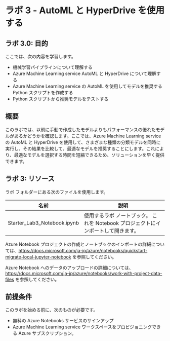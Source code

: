 ﻿---
lab:
    title: 'ラボ 3 - AutoML と HyperDrive を使用する'
    module: 'モジュール 3: Azure Machine Learning service で機械学習を自動化する'
---

# ラボ 3 - AutoML と HyperDrive を使用する

## ラボ 3.0: 目的

ここでは、次の内容を学習します。

- 機械学習パイプラインについて理解する
- Azure Machine Learning service AutoML と HyperDrive について理解する
- Azure Machine Learning service の AutoML を使用してモデルを推奨する Python スクリプトを作成する
- Python スクリプトから推奨モデルをテストする



## 概要

このラボでは、以前に手動で作成したモデルよりもパフォーマンスの優れたモデルがあるかどうかを確認します。ここでは、Azure Machine Learning service の AutoML と HyperDrive を使用して、さまざまな種類の分類モデルを同時に実行し、その結果を比較して、最適なモデルを推奨することにします。これにより、最適なモデルを選択する時間を短縮できるため、ソリューションを早く提供できます。 

## ラボ 3: リソース

ラボ フォルダーにある次のファイルを使用します。

名前                            | 説明
----                            | -----------
Starter_Lab3_Notebook.ipynb     | 使用するラボ ノートブック。  これを Notebook プロジェクトにインポートして開きます。 


Azure Notebook プロジェクトの作成とノートブックのインポートの詳細については、https://docs.microsoft.com/ja-jp/azure/notebooks/quickstart-migrate-local-jupyter-notebook を参照してください。

Azure Notebook へのデータのアップロードの詳細については、https://docs.microsoft.com/ja-jp/azure/notebooks/work-with-project-data-files を参照してください。



## 前提条件

このラボを始める前に、次のものが必要です。
- 無料の Azure Notebooks サービスのサインアップ  
- Azure Machine Learning service ワークスペースをプロビジョニングできる Azure サブスクリプション。
